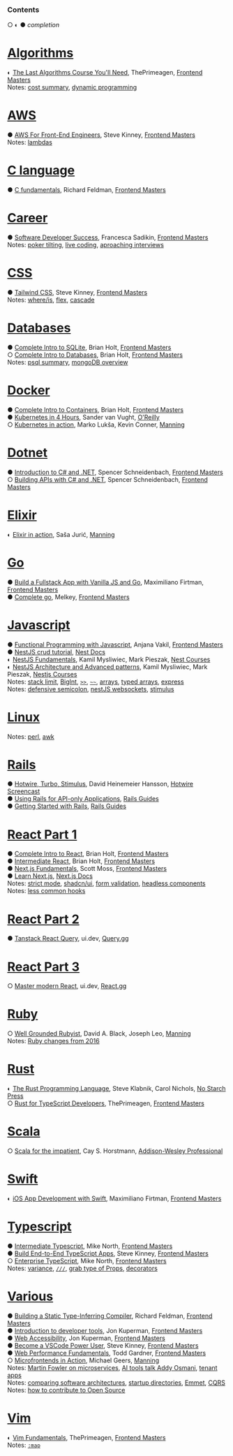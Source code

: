 ### Contents
○ ◐ ●
*completion*

[Algorithms](./algorithms.md)
===============================
◐ [The Last Algorithms Course You'll Need](https://github.com/maciej-ka/learning-notes/blob/main/algorithms.md#the-last-algorithms-course-youll-need), ThePrimeagen, [Frontend Masters](https://frontendmasters.com/courses/algorithms/)  
Notes: [cost summary](https://github.com/maciej-ka/learning-notes/blob/main/algorithms.md#costs-summary), [dynamic programming](https://github.com/maciej-ka/learning-notes/blob/main/algorithms.md#dynamic-programming)

[AWS](./aws.md)
=================
● [AWS For Front-End Engineers](https://github.com/maciej-ka/learning-notes/blob/main/aws.md#aws-for-front-end-engineers), Steve Kinney, [Frontend Masters](https://frontendmasters.com/courses/aws-v2/)  
Notes: [lambdas](https://github.com/maciej-ka/learning-notes/blob/main/aws.md#lambdas)

[C language](./c.md)
=================
● [C fundamentals](https://github.com/maciej-ka/learning-notes/blob/main/c.md#c-fundamentals), Richard Feldman, [Frontend Masters](https://frontendmasters.com/workshops/c-fundamentals/#player)

[Career](./career.md)
=======================
● [Software Developer Success](https://github.com/maciej-ka/learning-notes/blob/main/career.md#frontend-masters-software-developer-success), Francesca Sadikin, [Frontend Masters](https://frontendmasters.com/courses/dev-soft-skills/)  
Notes: [poker tilting](https://github.com/maciej-ka/learning-notes/blob/main/career.md#how-to-not-tilt-in-poker), [live coding](https://github.com/maciej-ka/learning-notes/blob/main/career.md#live-coding), [aproaching interviews](https://github.com/maciej-ka/learning-notes/blob/main/career.md#interview)

[CSS](./css.md)
=================
● [Tailwind CSS](https://github.com/maciej-ka/learning-notes/blob/main/css.md#tailwind-css-frontend-masters), Steve Kinney, [Frontend Masters](https://frontendmasters.com/courses/tailwind-css/)  
Notes: [where/is](https://github.com/maciej-ka/learning-notes/blob/main/css.md#keep-specificity-low), [flex](https://github.com/maciej-ka/learning-notes/blob/main/css.md#-flex-), [cascade](https://github.com/maciej-ka/learning-notes/blob/main/css.md#cascade)

[Databases](./databases.md)
=============================
● [Complete Intro to SQLite](https://github.com/maciej-ka/learning-notes/blob/main/databases.md#complete-intro-to-sqlite), Brian Holt, [Frontend Masters](https://frontendmasters.com/courses/sqlite/)  
○ [Complete Intro to Databases](https://github.com/maciej-ka/learning-notes/blob/main/databases.md#complete-intro-to-databases), Brian Holt, [Frontend Masters](https://frontendmasters.com/courses/databases/)  
Notes: [psql summary](https://github.com/maciej-ka/learning-notes/blob/main/databases.md#psql-summary), [mongoDB overview](https://github.com/maciej-ka/learning-notes/blob/main/databases.md#mongo-overview)

[Docker](./docker.md)
=======================
● [Complete Intro to Containers](https://github.com/maciej-ka/learning-notes/blob/main/docker.md#complete-intro-to-containers-v2), Brian Holt, [Frontend Masters](https://frontendmasters.com/courses/complete-intro-containers-v2/)  
● [Kubernetes in 4 Hours](https://github.com/maciej-ka/learning-notes/blob/main/docker.md#kubernetes-in-4-hours), Sander van Vught, [O'Reilly](https://learning.oreilly.com/live-events/kubernetes-in-4-hours/0636920056367/)  
○ [Kubernetes in action](https://github.com/maciej-ka/learning-notes/blob/main/docker.md#kubernetes-in-action), Marko Lukša, Kevin Conner, [Manning](https://www.manning.com/books/kubernetes-in-action-second-edition)

[Dotnet](./dotnet.md)
=======================
● [Introduction to C# and .NET](https://github.com/maciej-ka/learning-notes/blob/main/dotnet.md#introduction-to-c-and-net-spencer-schneidenbach), Spencer Schneidenbach, [Frontend Masters](https://frontendmasters.com/courses/csharp-dotnet/)  
○ [Building APIs with C# and .NET](https://github.com/maciej-ka/learning-notes/blob/main/dotnet.md#building-apis-with-c-and-net), Spencer Schneidenbach, [Frontend Masters](https://frontendmasters.com/courses/dotnet-apis/)

[Elixir](./elixir.md)
=======================
◐ [Elixir in action](https://github.com/maciej-ka/learning-notes/blob/main/elixir.md#elixir-in-action), Saša Jurić, [Manning](https://livebook.manning.com/book/elixir-in-action-third-edition)

[Go](./go.md)
=============
● [Build a Fullstack App with Vanilla JS and Go](https://github.com/maciej-ka/learning-notes/blob/main/go.md#build-a-fullstack-app-with-vanilla-js-and-go), Maximiliano Firtman, [Frontend Masters](https://frontendmasters.com/workshops/vanilla-js-go/)  
● [Complete go](https://github.com/maciej-ka/learning-notes/blob/main/go.md#complete-go), Melkey, [Frontend Masters](https://frontendmasters.com/workshops/complete-go/)

[Javascript](./javascript.md)
===============================
● [Functional Programming with Javascript](https://github.com/maciej-ka/learning-notes/blob/main/javascript.md#functional-programming-with-javascript-v2), Anjana Vakil, [Frontend Masters](https://frontendmasters.com/courses/functional-first-steps-v2/)  
● [NestJS crud tutorial](https://github.com/maciej-ka/learning-notes/blob/main/javascript.md#nestjs-docs-crud), [Nest Docs](https://docs.nestjs.com/first-steps)  
◐ [NestJS Fundamentals](https://github.com/maciej-ka/learning-notes/blob/main/javascript.md#nestjs-fundamentals), Kamil Mysliwiec, Mark Pieszak, [Nest Courses](https://courses.nestjs.com/)  
◐ [NestJS Architecture and Advanced patterns](https://github.com/maciej-ka/learning-notes/blob/main/javascript.md#nestjs-architecture-and-advanced-patterns), Kamil Mysliwiec, Mark Pieszak, [Nestjs Courses](https://courses.nestjs.com/#architecture)  
Notes: [stack limit](https://github.com/maciej-ka/learning-notes/blob/main/javascript.md#stack-limit), [BigInt](https://github.com/maciej-ka/learning-notes/blob/main/javascript.md#bigint), [`>>`](https://github.com/maciej-ka/learning-notes/blob/main/javascript.md#-operator), [`~~`](https://github.com/maciej-ka/learning-notes/blob/main/javascript.md#-operator-1), [arrays](https://github.com/maciej-ka/learning-notes/blob/main/javascript.md#arrays-in-javascript), [typed arrays](https://github.com/maciej-ka/learning-notes/blob/main/javascript.md#typed-arrays), [express](https://github.com/maciej-ka/learning-notes/blob/main/javascript.md#few-notes-on-express)  
Notes: [defensive semicolon](https://github.com/maciej-ka/learning-notes/blob/main/javascript.md#defensive-semicolon), [nestJS websockets](https://github.com/maciej-ka/learning-notes/blob/main/javascript.md#nestjs-docs-websockets), [stimulus](https://github.com/maciej-ka/learning-notes/blob/main/javascript.md#discoveries-from-stimulus)

[Linux](./linux.md)
=====================
Notes: [perl](https://github.com/maciej-ka/learning-notes/blob/main/linux.md#perl), [awk](https://github.com/maciej-ka/learning-notes/blob/main/linux.md#awk)

[Rails](./rails.md)
=====================
● [Hotwire, Turbo, Stimulus](https://github.com/maciej-ka/learning-notes/blob/main/rails.md#hotwire-screencast), David Heinemeier Hansson, [Hotwire Screencast](https://d1d6azhz7lc2s3.cloudfront.net/hotwire-screencast.mp4)  
● [Using Rails for API-only Applications](https://github.com/maciej-ka/learning-notes/blob/main/rails.md#using-rails-for-api-only-applications), [Rails Guides](https://guides.rubyonrails.org/api_app.html)  
● [Getting Started with Rails](https://github.com/maciej-ka/learning-notes/blob/main/rails.md#getting-started-with-rails), [Rails Guides](https://guides.rubyonrails.org/getting_started.html)

[React Part 1](./react1.md)
=====================
● [Complete Intro to React](https://github.com/maciej-ka/learning-notes/blob/main/react1.md#complete-intro-to-react), Brian Holt, [Frontend Masters](https://frontendmasters.com/courses/complete-react-v9/)  
● [Intermediate React](https://github.com/maciej-ka/learning-notes/blob/main/react1.md#intermediate-react-v6), Brian Holt, [Frontend Masters](https://frontendmasters.com/workshops/intermediate-react-v6/)  
● [Next.js Fundamentals](https://github.com/maciej-ka/learning-notes/blob/main/react1.md#introduction-to-nextjs-v4), Scott Moss, [Frontend Masters](https://frontendmasters.com/courses/next-js-v4/)  
● [Learn Next.js](https://github.com/maciej-ka/learning-notes/blob/main/react1.md#learn-nextjs), [Next.js Docs](https://nextjs.org/docs/app/getting-started)  
Notes: [strict mode](https://github.com/maciej-ka/learning-notes/blob/main/react1.md#strict-mode-1), [shadcn/ui](https://github.com/maciej-ka/learning-notes/blob/main/react1.md#shadcnui-setup), [form validation](https://github.com/maciej-ka/learning-notes/blob/main/react1.md#react-form-validation-libraries), [headless components](https://github.com/maciej-ka/learning-notes/blob/main/react1.md#headless-component-libraries)  
Notes: [less common hooks](https://github.com/maciej-ka/learning-notes/blob/main/react1.md#less-common-hooks)

[React Part 2](./react2.md)
=====================
● [Tanstack React Query](https://github.com/maciej-ka/learning-notes/blob/main/react2.md#tan-stack-query-react-query), ui.dev, [Query.gg](https://query.gg/)

[React Part 3](./react3.md)
=====================
○ [Master modern React](https://github.com/maciej-ka/learning-notes/blob/main/react3.md#reactgg-master-modern-react), ui.dev, [React.gg](https://react.gg/)

[Ruby](./ruby.md)
===================
○ [Well Grounded Rubyist](https://github.com/maciej-ka/learning-notes/blob/main/ruby.md#well-grounded-rubyist), David A. Black, Joseph Leo, [Manning](https://www.manning.com/books/the-well-grounded-rubyist-third-edition)  
Notes: [Ruby changes from 2016](https://github.com/maciej-ka/learning-notes/blob/main/ruby.md#ruby-changes)

[Rust](./rust.md)
===================
◐ [The Rust Programming Language](https://github.com/maciej-ka/learning-notes/blob/main/rust.md#the-rust-programming-language), Steve Klabnik, Carol Nichols, [No Starch Press](https://learning.oreilly.com/library/view/the-rust-programming/9781098156817/)  
○ [Rust for TypeScript Developers](https://github.com/maciej-ka/learning-notes/blob/main/rust.md#frontendmasters-rust-for-typescript-devs), ThePrimeagen, [Frontend Masters](https://frontendmasters.com/courses/rust-ts-devs/)

[Scala](./scala.md/)
======================
○ [Scala for the impatient](https://github.com/maciej-ka/learning-notes/blob/main/scala.md), Cay S. Horstmann, [Addison-Wesley Professional](https://learning.oreilly.com/library/view/scala-for-the/9780138033613/)

[Swift](./swift.md/)
======================
◐ [iOS App Development with Swift](https://github.com/maciej-ka/learning-notes/blob/main/swift.md#ios-app-development-with-swift), Maximiliano Firtman, [Frontend Masters](https://frontendmasters.com/courses/swift-ios/)

[Typescript](./typescript.md)
===============================
● [Intermediate Typescript](https://github.com/maciej-ka/learning-notes/blob/main/typescript.md#intermediate-typescript), Mike North, [Frontend Masters](https://frontendmasters.com/courses/intermediate-typescript-v2/)  
● [Build End-to-End TypeScript Apps](https://github.com/maciej-ka/learning-notes/blob/main/typescript.md#build-end-to-end-typescript-apps), Steve Kinney, [Frontend Masters](https://frontendmasters.com/workshops/fullstack-typescript-v2/)  
○ [Enterprise TypeScript](https://github.com/maciej-ka/learning-notes/blob/main/typescript.md#enterprise-typescript), Mike North, [Frontend Masters](https://frontendmasters.com/courses/enterprise-typescript/)  
Notes: [variance](https://github.com/maciej-ka/learning-notes/blob/main/typescript.md#variance-notes), [`///`](https://github.com/maciej-ka/learning-notes/blob/main/typescript.md#triple-slash-directive), [grab type of Props](https://github.com/maciej-ka/learning-notes/blob/main/typescript.md#grab-type-of-properties-in-react), [decorators](https://github.com/maciej-ka/learning-notes/blob/main/typescript.md#decorators-proposal)

[Various](./various.md)
=========================
● [Building a Static Type-Inferring Compiler](https://github.com/maciej-ka/learning-notes/blob/main/various.md#building-a-static-type-inferring-compiler), Richard Feldman, [Frontend Masters](https://frontendmasters.com/workshops/static-type-compiler/#player)  
● [Introduction to developer tools](https://github.com/maciej-ka/learning-notes/blob/main/various.md#introduction-to-developer-tools-v3), Jon Kuperman, [Frontend Masters](https://frontendmasters.com/workshops/dev-tools-v4/)  
● [Web Accessibility](https://github.com/maciej-ka/learning-notes/blob/main/various.md#web-accessibility-v3), Jon Kuperman, [Frontend Masters](https://frontendmasters.com/courses/accessibility-v3/)  
● [Become a VSCode Power User](https://github.com/maciej-ka/learning-notes/blob/main/various.md#become-a-vscode-power-user), Steve Kinney, [Frontend Masters](https://frontendmasters.com/workshops/visual-studio-code-v2/)  
● [Web Performance Fundamentals](https://github.com/maciej-ka/learning-notes/blob/main/various.md#fudamentals-of-web-performance), Todd Gardner, [Frontend Masters](https://frontendmasters.com/courses/web-perf-v2/)  
○ [Microfrontends in Action](https://github.com/maciej-ka/learning-notes/blob/main/various.md#microfrontends-1), Michael Geers, [Manning](https://learning.oreilly.com/library/view/micro-frontends-in/9781617296871/)  
Notes: [Martin Fowler on microservices](https://github.com/maciej-ka/learning-notes/blob/main/various.md#martin-fowler-microservices), [AI tools talk Addy Osmani](https://github.com/maciej-ka/learning-notes/blob/main/various.md#ai-tools), [tenant apps](https://github.com/maciej-ka/learning-notes/blob/main/various.md#tenant)  
Notes: [comparing software architectures](https://github.com/maciej-ka/learning-notes/blob/main/various.md#comparing-software-architectures), [startup directories](https://github.com/maciej-ka/learning-notes/blob/main/various.md#startup-directories), [Emmet](https://github.com/maciej-ka/learning-notes/blob/main/various.md#emmet), [CQRS](https://github.com/maciej-ka/learning-notes/blob/main/various.md#cqrs-command-query-responsibility-segregation)  
Notes: [how to contribute to Open Source](https://github.com/maciej-ka/learning-notes/blob/main/various.md#how-to-contribute-to-open-source-nextjs)

[Vim](./vim.md)
=================
◐ [Vim Fundamentals](https://github.com/maciej-ka/learning-notes/blob/main/vim.md#vim-fundamentals), ThePrimeagen, [Frontend Masters](https://frontendmasters.com/courses/vim-fundamentals/)  
Notes: [`:map`](https://github.com/maciej-ka/learning-notes/blob/main/vim.md#show-all-mappings-starting-with-t)
